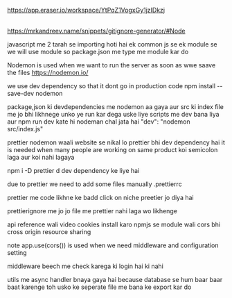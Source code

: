 https://app.eraser.io/workspace/YtPqZ1VogxGy1jzIDkzj

\
https://mrkandreev.name/snippets/gitignore-generator/#Node

javascript me 2 tarah se importing hoti hai ek common js se ek module se we will use module so package.json me type me module kar do



Nodemon is used when we want to run the server as soon as wwe saave the files
https://nodemon.io/

we use dev dependency so that it dont go in production code
npm install --save-dev nodemon

package,json ki devdependencies me nodemon aa gaya
aur src ki index file me jo bhi likhnege unko ye run kar dega
uske liye scripts me dev bana liya aur npm run dev kate hi nodeman chal jata hai
"dev": "nodemon src/index.js"

prettier nodemon waali website se nikal lo prettier bhi dev dependency hai it is needed when many people are working on same product koi semicolon laga aur koi nahi lagaya 

 npm i -D prettier  d dev dependency ke liye hai

 due to prettier we need to add some files manually
 .prettierrc


 prettier me code likhne ke badd click on niche preetier jo diya hai

 prettierignore me jo jo file me prettier nahi laga wo likhenge



 api reference wali video 
 cookies install karo npmjs se module wali cors bhi cross origin resource sharing

 note app.use(cors()) is used when we need middleware and configuration setting



 middleware beech me check karega ki login hai ki nahi 

 utils me async handler bnaya gaya hai because database se hum baar baar baat karenge toh usko ke seperate file me bana ke export kar do